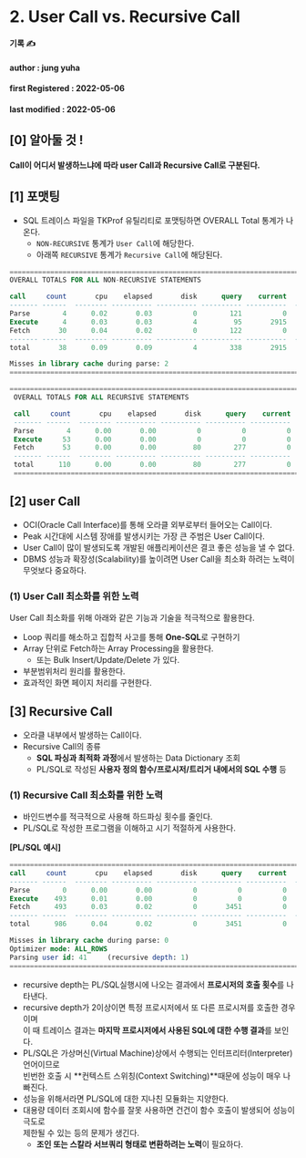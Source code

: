 # 2. User Call vs. Recursive Call

**기록 ✍️**

#### author : jung yuha

#### **first Registered : 2022-05-06**

#### last modified : **2022-05-06**

## **\[0] 알아둘 것 !** <a href="#1" id="1"></a>

#### Call이 어디서 발생하느냐에 따라 user Call과 Recursive Call로 구분된다.

## \[1] 포맷팅 <a href="#1" id="1"></a>

* SQL 트레이스 파일을 TKProf 유틸리티로 포맷팅하면 OVERALL Total 통계가 나온다.
  * `NON-RECURSIVE` 통계가 `User Call`에 해당한다.
  * 아래쪽 `RECURSIVE` 통계가 `Recursive Call`에 해당된다.

```sql
================================================================================
OVERALL TOTALS FOR ALL NON-RECURSIVE STATEMENTS

call     count       cpu    elapsed       disk      query    current        rows
------- ------  -------- ---------- ---------- ---------- ----------  ----------
Parse        4      0.02       0.03          0        121          0           0
Execute      4      0.03       0.03          4         95       2915           0
Fetch       30      0.04       0.02          0        122          0        2859
------- ------  -------- ---------- ---------- ---------- ----------  ----------
total       38      0.09       0.09          4        338       2915        2859

Misses in library cache during parse: 2
================================================================================
```

```sql
================================================================================
 OVERALL TOTALS FOR ALL RECURSIVE STATEMENTS

 call     count       cpu    elapsed       disk      query    current        rows
 ------- ------  -------- ---------- ---------- ---------- ----------  ----------
 Parse        4      0.00       0.00          0          0          0           0
 Execute     53      0.00       0.00          0          0          0           0
 Fetch       53      0.00       0.00         80        277          0           3
 ------- ------  -------- ---------- ---------- ---------- ----------  ----------
 total      110      0.00       0.00         80        277          0           3
 ================================================================================
```

## \[2] user Call <a href="#2-user-call" id="2-user-call"></a>

* OCI(Oracle Call Interface)를 통해 오라클 외부로부터 들어오는 Call이다.
* Peak 시간대에 시스템 장애를 발생시키는 가장 큰 주범은 User Call이다.
* User Call이 많이 발생되도록 개발된 애플리케이션은 결코 좋은 성능을 낼 수 없다.
* DBMS 성능과 확장성(Scalability)를 높이려면 User Call을 최소화 하려는 노력이 무엇보다 중요하다.

### (1) User Call 최소화를 위한 노력 <a href="#1-user-call" id="1-user-call"></a>

User Call 최소화를 위해 아래와 같은 기능과 기술을 적극적으로 활용한다.

* Loop 쿼리를 해소하고 집합적 사고를 통해 **One-SQL**로 구현하기
* Array 단위로 Fetch하는 Array Processing을 활용한다.
  * 또는 Bulk Insert/Update/Delete 가 있다.
* 부분범위처리 원리를 활용한다.
* 효과적인 화면 페이지 처리를 구현한다.

## \[3] Recursive Call <a href="#3-recursive-call" id="3-recursive-call"></a>

* 오라클 내부에서 발생하는 Call이다.
* Recursive Call의 종류
  * **SQL 파싱과 최적화 과정**에서 발생하는 Data Dictionary 조회
  * PL/SQL로 작성된 **사용자 정의 함수/프로시저/트리거 내에서의 SQL 수행** 등

### (1) Recursive Call 최소화를 위한 노력 <a href="#1-recursive-call" id="1-recursive-call"></a>

* 바인드변수를 적극적으로 사용해 하드파싱 횟수를 줄인다.
* PL/SQL로 작성한 프로그램을 이해하고 시기 적절하게 사용한다.

**\[PL/SQL 예시]**

```sql
================================================================================
call     count       cpu    elapsed       disk      query    current        rows
------- ------  -------- ---------- ---------- ---------- ----------  ----------
Parse        0      0.00       0.00          0          0          0           0
Execute    493      0.01       0.00          0          0          0           0
Fetch      493      0.03       0.02          0       3451          0         493
------- ------  -------- ---------- ---------- ---------- ----------  ----------
total      986      0.04       0.02          0       3451          0         493

Misses in library cache during parse: 0
Optimizer mode: ALL_ROWS
Parsing user id: 41     (recursive depth: 1)
================================================================================
```

* recursive depth는 PL/SQL실행시에 나오는 결과에서 **프로시저의 호출 횟수**를 나타낸다.
* recursive depth가 2이상이면 특정 프로시저에서 또 다른 프로시져를 호출한 경우이며\
  이 때 트레이스 결과는 **마지막 프로시저에서 사용된 SQL에 대한 수행 결과**를 보인다.
* PL/SQL은 가상머신(Virtual Machine)상에서 수행되는 인터프리터(Interpreter)언어이므로\
  빈번한 호출 시 **컨텍스트 스위칭(Context Switching)**때문에 성능이 매우 나빠진다.
* 성능을 위해서라면 PL/SQL에 대한 지나친 모듈화는 지양한다.
* 대용량 데이터 조회시에 함수를 잘못 사용하면 건건이 함수 호출이 발생되어 성능이 극도로\
  제한될 수 있는 등의 문제가 생긴다.
  * **조인 또는 스칼라 서브쿼리 형태로 변환하려는 노력**이 필요하다.
